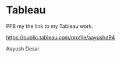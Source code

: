 # Tableau

PFB my the link to my Tableau work.

https://public.tableau.com/profile/aayushd94

Aayush Desai
